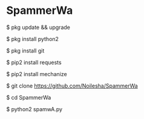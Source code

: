 # SpammerWa 

 $ pkg update && upgrade

 $ pkg install python2

 $ pkg install git

 $ pip2 install requests

 $ pip2 install mechanize

 $ git clone https://github.com/Noilesha/SpammerWa

 $ cd SpammerWa
 
 $ python2 spamwA.py
